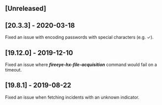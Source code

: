 ## [Unreleased]


## [20.3.3] - 2020-03-18
Fixed an issue with encoding passwords with special characters (e.g. ✓).

## [19.12.0] - 2019-12-10
Fixed an issue where ***fireeye-hx-file-acquisition*** command would fail on a timeout.

## [19.8.1] - 2019-08-22
Fixed an issue when fetching incidents with an unknown indicator.
